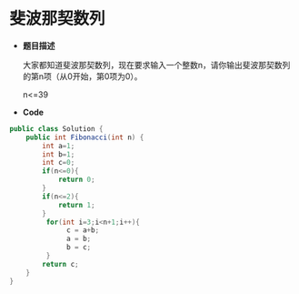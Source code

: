 # 斐波那契数列

* **题目描述**

  大家都知道斐波那契数列，现在要求输入一个整数n，请你输出斐波那契数列的第n项（从0开始，第0项为0）。

  n<=39

* **Code**

```java
public class Solution {
    public int Fibonacci(int n) {
        int a=1;
        int b=1;
        int c=0;
        if(n<=0){
            return 0;
        }
        if(n<=2){
            return 1;
        }
         for(int i=3;i<n+1;i++){
              c = a+b;
              a = b;
              b = c;             
         }
        return c;
    }
}
```

